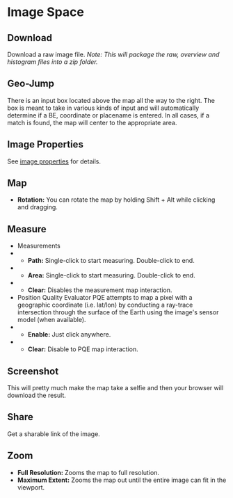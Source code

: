 # Image Space

## Download
Download a raw image file. _Note: This will package the raw, overview and histogram files into a zip folder._

## Geo-Jump
There is an input box located above the map all the way to the right. The box is meant to take in various kinds of input and will automatically determine if a BE, coordinate or placename is entered. In all cases, if a match is found, the map will center to the appropriate area.

## Image Properties
See [image properties](image-properties.md) for details.

## Map
* **Rotation:**
You can rotate the map by holding Shift + Alt while clicking and dragging.

## Measure  
* Measurements
* * **Path:**
Single-click to start measuring. Double-click to end.
* * **Area:**
Single-click to start measuring. Double-click to end.
* * **Clear:**
Disables the measurement map interaction.
* Position Quality Evaluator
PQE attempts to map a pixel with a geographic coordinate (i.e. lat/lon) by conducting a ray-trace intersection through the surface of the Earth using the image's sensor model (when available).
* * **Enable:**
Just click anywhere.
* * **Clear:**
Disable to PQE map interaction.

## Screenshot
This will pretty much make the map take a selfie and then your browser will download the result.

## Share
Get a sharable link of the image.

## Zoom
* **Full Resolution:**
Zooms the map to full resolution.
* **Maximum Extent:**
Zooms the map out until the entire image can fit in the viewport.
